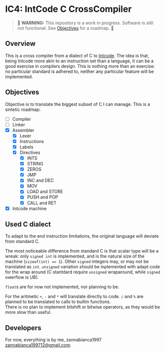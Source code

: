 # IC4: IntCode C CrossCompiler

> :hammer: **WARNING:** This repository is a work in progress. Software is still not functional. See [Objectives](##Objectives) for a roadmap. :wrench:

## Overview

This is a cross compiler from a dialect of C to [Intcode](https://esolangs.org/wiki/Intcode). 
The idea is that, being Intcode more akin to an instruction set than a language, it can be a good exercise in compilers design.
This is nothing more than an exercise: no particular standard is adhered to, neither any particular feature will be implemented.

## Objectives

Objective is to translate the biggest subset of C I can manage.
This is a sintetic roadmap:

- [ ] Compiler
- [ ] Linker
- [X] Assembler
  - [X] Lexer
  - [X] Instructions
  - [X] Labels
  - [X] Directives
    - [X] INTS
    - [X] STRING
    - [X] ZEROS
    - [X] JMP
    - [X] INC and DEC
    - [X] MOV
    - [X] LOAD and STORE
    - [X] PUSH and POP
    - [X] CALL and RET
- [X] Intcode machine

## Used C dialect

To adapt to the end instruction limitations, the original language will deviate from standard C.

The most noticeable difference from standard C is that scalar type will be a wreak: only `signed int` is implemented, and is the natural size of the machine (`sizeof(int) == 1`). Other `signed` integers may, or may not be translated as `int`. `unsigned` variation should be inplemented with adapt code for the wrap around (C stantdard require `unsigned` wraparound, while `signed` owerflow is UB).

`float`s are for now not implemented, nor planning to be.

For the aritmetic `+`, `-` and `*` will translate directly to code. `/` and `%` are planned to be translated to calls to builtin functions.  
There is no plan to implement bitshift or bitwise operators, as they would be more slow than useful.


## Developers

For now, everything is by me, zannabianca1997 <zannabianca199712@gmail.com>.
